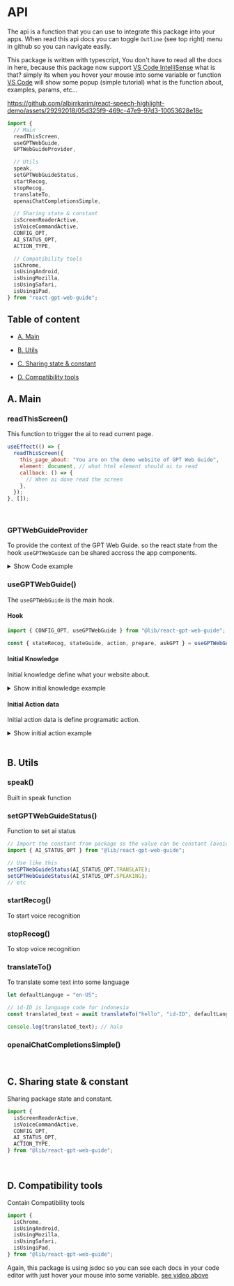 # API

The api is a function that you can use to integrate this package into your apps. When read this api docs you can toggle `Outline` (see top right) menu in github so you can navigate easily.

This package is written with typescript, You don't have to read all the docs in here, because this package now support [VS Code IntelliSense](https://code.visualstudio.com/docs/editor/intellisense) what is that? simply its when you hover your mouse into some variable or function [VS Code](https://code.visualstudio.com) will show some popup (simple tutorial) what is the function about, examples, params, etc...

https://github.com/albirrkarim/react-speech-highlight-demo/assets/29292018/05d325f9-469c-47e9-97d3-10053628e18c

```js
import {
  // Main
  readThisScreen,
  useGPTWebGuide,
  GPTWebGuideProvider,

  // Utils
  speak,
  setGPTWebGuideStatus,
  startRecog,
  stopRecog,
  translateTo,
  openaiChatCompletionsSimple,

  // Sharing state & constant
  isScreenReaderActive,
  isVoiceCommandActive,
  CONFIG_OPT,
  AI_STATUS_OPT,
  ACTION_TYPE,

  // Compatibility tools
  isChrome,
  isUsingAndroid,
  isUsingMozilla,
  isUsingSafari,
  isUsingiPad,
} from "react-gpt-web-guide";
```

## Table of content

- [A. Main](API.md#a-main)

- [B. Utils](API.md#b-utils)

- [C. Sharing state & constant](API.md#c-sharing-state--constant)

- [D. Compatibility tools](API.md#d-compatibility-tools)

## A. Main

### readThisScreen()

This function to trigger the ai to read current page.

```js
useEffect(() => {
  readThisScreen({
    this_page_about: "You are on the demo website of GPT Web Guide",
    element: document, // what html element should ai to read
    callback: () => {
      // When ai done read the screen
    },
  });
}, []);
```
<br/>

### GPTWebGuideProvider

To provide the context of the GPT Web Guide. so the react state from the hook `useGPTWebGuide` can be shared accross the app components.

<details>
  <summary>Show Code example</summary>

  ```jsx
  import { useSnackbar } from "notistack";
  import { getActionData } from "@/app/Demo/Widget/helper/utils";
  import { DEMO_KNOWLEDGE } from "@/app/Demo/data/initialKnowledge";
  import { CONFIG_OPT, type ConfigGPTWebGuide, GPTWebGuideProvider } from "@lib/react-gpt-web-guide";
  import micOffSoundEffect from "@/app/assets/sound/mic-off.mp3";
  import micOnSoundEffect from "@/app/assets/sound/mic-on.mp3";

  /**
   * This is for GPT Web Guide
   * 
   * Don't forget to wrapp your app with the AssistantWrapper component
   * So the state of the useGPTWebGuide will be available accross the app
   */
  const AssistantWrapper = ({ children }: { children: JSX.Element }): JSX.Element => {
    const { enqueueSnackbar } = useSnackbar();
    const actionsData = getActionData(enqueueSnackbar);

    const initialConfig: Partial<ConfigGPTWebGuide> = {
      [CONFIG_OPT.siteLang]: "en-US",
      [CONFIG_OPT.micOffSoundEffect]: micOffSoundEffect,
      [CONFIG_OPT.micOnSoundEffect]: micOnSoundEffect,
    }

    return (
      <GPTWebGuideProvider
        initialKnowledge={DEMO_KNOWLEDGE}
        initialActionsData={actionsData}
        config={initialConfig}
      >
        {children}
      </GPTWebGuideProvider>
    );
  };

  export default AssistantWrapper;
  ```
</details>


### useGPTWebGuide()

The `useGPTWebGuide` is the main hook.

#### Hook

```js
import { CONFIG_OPT, useGPTWebGuide } from "@lib/react-gpt-web-guide";

const { stateRecog, stateGuide, action, prepare, askGPT } = useGPTWebGuide();
```

#### Initial Knowledge

Initial knowledge define what your website about.

<details>
  <summary>Show initial knowledge example</summary>

<br/>

```js
const DEMO_KNOWLEDGE = [
  {
    role: "system",
    content:
      "You are a ai web guide, you can help user press buttons, input text, filling form, etc. User can interact with you through voice command.",
  },
  // {
  //   role: "system",
  //   content: `You are the guide of website named 'senarai istilah jawa' its javanese dictionary website`,
  // },
];
```

</details>

#### Initial Action data

Initial action data is define programatic action.

<details>
  <summary>Show initial action example</summary>

<br/>

```js
const goodsDataJSON = [
  {
    name: "Wooden Chair",
    description: "Good chair",
    price: 20,
  },
  {
    name: "Steel Chair",
    description: "Good chair",
    price: 30,
  },
  {
    name: "Steel Table",
    description: "Good table",
    price: 40,
  },
];

const INITIAL_ACTION_DATA = [
  // Define the custom command
  // Sometimes you want add custom action and can be handled programmatically
  {
    name: "Place order",
    description: "User want to place order some goods",
    type: "place_order",
    format: "Order {goods}",
    param_options: {
      goods: goodsDataJSON,
    },
    onAction: (params) => {
      console.log("Triggering onAction Place order with params: ");
      console.log(params);
      enqueueSnackbar(
        "Triggering onAction Place order with params: " +
          JSON.stringify(params),
        {
          variant: "info",
        }
      );
    },
  },
  {
    name: "Search",
    description: "Searching with some keyword",
    type: ACTION_TYPE.SEARCH,
    format: "search {keywords}",
    onAction: (params) => {
      console.log("Triggering onAction search with params: ");
      console.log(params);
      //   {
      //     keywords: "elephant",
      //   }

      enqueueSnackbar(
        "Triggering onAction search with params: " + JSON.stringify(params),
        {
          variant: "info",
        }
      );
    },
  },
  {
    name: "feedback",
    description:
      'Users can provide suggestions, criticism, input to the website | This form feedback have 3 inputs. input "name"  have placeholder "Name", input "email"  have placeholder "Email", input "message" doesn\'t have placeholder ',
    type: "fill form",
    format: "feedback {name}  {email}  {message} ",
    onAction: (params) => {
      console.log("Triggering onAction feedback with params: ");
      console.log(params);
      // {
      //   name: "susanto"
      //   email:"email@gmail.com"
      //   message:"this website is good"
      // }
    },
  },
];
```

</details>

<br/>

## B. Utils

### speak()

Built in speak function

### setGPTWebGuideStatus()

Function to set ai status

```js
// Import the constant from package so the value can be constant (avoid typo)
import { AI_STATUS_OPT } from "@lib/react-gpt-web-guide";

// Use like this
setGPTWebGuideStatus(AI_STATUS_OPT.TRANSLATE);
setGPTWebGuideStatus(AI_STATUS_OPT.SPEAKING);
// etc
```

### startRecog()

To start voice recognition

### stopRecog()

To stop voice recognition

### translateTo()

To translate some text into some language

```js
let defaultLanguge = "en-US";

// id-ID is language code for indonesia
const translated_text = await translateTo("hello", "id-ID", defaultLanguge);

console.log(translated_text); // halo
```

### openaiChatCompletionsSimple()

<br/>

## C. Sharing state & constant

Sharing package state and constant.

```jsx
import {
  isScreenReaderActive,
  isVoiceCommandActive,
  CONFIG_OPT,
  AI_STATUS_OPT,
  ACTION_TYPE,
} from "@lib/react-gpt-web-guide";
```

<br/>

## D. Compatibility tools

Contain Compatibility tools

```jsx
import {
  isChrome,
  isUsingAndroid,
  isUsingMozilla,
  isUsingSafari,
  isUsingiPad,
} from "@lib/react-gpt-web-guide";
```

Again, this package is using jsdoc so you can see each docs in your code editor with just hover your mouse into some variable. [see video above](#api)